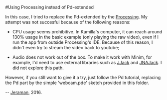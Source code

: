#Using Processing instead of Pd-extended

In this case, I tried to replace the Pd-extended by the [Processing](https:/processing.org). My attempt was not succesful because of the following reasons:

- CPU usage seems prohibitive. In Kamilla's computer, it can reach around 130% usage in the basic example (only playing the raw video), even if I run the app from outside Processing's IDE. Because of this reason, I didn't even try to stream the video back to youtube;

- Audio does not work out of the box. To make it work with Minim, for example, I'd need to use external libraries such as [JJack](http://jjack.berlios.de/) and [JNAJack](https://github.com/jaudiolibs/). I did not explore this path.

However, if you still want to give it a try, just follow the Pd tutorial, replacing the Pd part by the simple 'webcam.pde' sketch provided in this folder. 

--
[Jeraman](https://jeraman.info), 2016.



